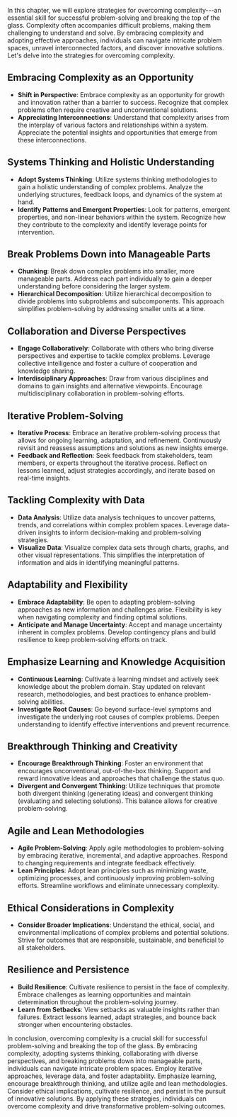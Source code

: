 
In this chapter, we will explore strategies for overcoming complexity---an essential skill for successful problem-solving and breaking the top of the glass. Complexity often accompanies difficult problems, making them challenging to understand and solve. By embracing complexity and adopting effective approaches, individuals can navigate intricate problem spaces, unravel interconnected factors, and discover innovative solutions. Let's delve into the strategies for overcoming complexity.

Embracing Complexity as an Opportunity
--------------------------------------

* **Shift in Perspective**: Embrace complexity as an opportunity for growth and innovation rather than a barrier to success. Recognize that complex problems often require creative and unconventional solutions.
* **Appreciating Interconnections**: Understand that complexity arises from the interplay of various factors and relationships within a system. Appreciate the potential insights and opportunities that emerge from these interconnections.

Systems Thinking and Holistic Understanding
-------------------------------------------

* **Adopt Systems Thinking**: Utilize systems thinking methodologies to gain a holistic understanding of complex problems. Analyze the underlying structures, feedback loops, and dynamics of the system at hand.
* **Identify Patterns and Emergent Properties**: Look for patterns, emergent properties, and non-linear behaviors within the system. Recognize how they contribute to the complexity and identify leverage points for intervention.

Break Problems Down into Manageable Parts
-----------------------------------------

* **Chunking**: Break down complex problems into smaller, more manageable parts. Address each part individually to gain a deeper understanding before considering the larger system.
* **Hierarchical Decomposition**: Utilize hierarchical decomposition to divide problems into subproblems and subcomponents. This approach simplifies problem-solving by addressing smaller units at a time.

Collaboration and Diverse Perspectives
--------------------------------------

* **Engage Collaboratively**: Collaborate with others who bring diverse perspectives and expertise to tackle complex problems. Leverage collective intelligence and foster a culture of cooperation and knowledge sharing.
* **Interdisciplinary Approaches**: Draw from various disciplines and domains to gain insights and alternative viewpoints. Encourage multidisciplinary collaboration in problem-solving efforts.

Iterative Problem-Solving
-------------------------

* **Iterative Process**: Embrace an iterative problem-solving process that allows for ongoing learning, adaptation, and refinement. Continuously revisit and reassess assumptions and solutions as new insights emerge.
* **Feedback and Reflection**: Seek feedback from stakeholders, team members, or experts throughout the iterative process. Reflect on lessons learned, adjust strategies accordingly, and iterate based on real-time insights.

Tackling Complexity with Data
-----------------------------

* **Data Analysis**: Utilize data analysis techniques to uncover patterns, trends, and correlations within complex problem spaces. Leverage data-driven insights to inform decision-making and problem-solving strategies.
* **Visualize Data**: Visualize complex data sets through charts, graphs, and other visual representations. This simplifies the interpretation of information and aids in identifying meaningful patterns.

Adaptability and Flexibility
----------------------------

* **Embrace Adaptability**: Be open to adapting problem-solving approaches as new information and challenges arise. Flexibility is key when navigating complexity and finding optimal solutions.
* **Anticipate and Manage Uncertainty**: Accept and manage uncertainty inherent in complex problems. Develop contingency plans and build resilience to keep problem-solving efforts on track.

Emphasize Learning and Knowledge Acquisition
--------------------------------------------

* **Continuous Learning**: Cultivate a learning mindset and actively seek knowledge about the problem domain. Stay updated on relevant research, methodologies, and best practices to enhance problem-solving abilities.
* **Investigate Root Causes**: Go beyond surface-level symptoms and investigate the underlying root causes of complex problems. Deepen understanding to identify effective interventions and prevent recurrence.

Breakthrough Thinking and Creativity
------------------------------------

* **Encourage Breakthrough Thinking**: Foster an environment that encourages unconventional, out-of-the-box thinking. Support and reward innovative ideas and approaches that challenge the status quo.
* **Divergent and Convergent Thinking**: Utilize techniques that promote both divergent thinking (generating ideas) and convergent thinking (evaluating and selecting solutions). This balance allows for creative problem-solving.

Agile and Lean Methodologies
----------------------------

* **Agile Problem-Solving**: Apply agile methodologies to problem-solving by embracing iterative, incremental, and adaptive approaches. Respond to changing requirements and integrate feedback effectively.
* **Lean Principles**: Adopt lean principles such as minimizing waste, optimizing processes, and continuously improving problem-solving efforts. Streamline workflows and eliminate unnecessary complexity.

Ethical Considerations in Complexity
------------------------------------

* **Consider Broader Implications**: Understand the ethical, social, and environmental implications of complex problems and potential solutions. Strive for outcomes that are responsible, sustainable, and beneficial to all stakeholders.

Resilience and Persistence
--------------------------

* **Build Resilience**: Cultivate resilience to persist in the face of complexity. Embrace challenges as learning opportunities and maintain determination throughout the problem-solving journey.
* **Learn from Setbacks**: View setbacks as valuable insights rather than failures. Extract lessons learned, adapt strategies, and bounce back stronger when encountering obstacles.

In conclusion, overcoming complexity is a crucial skill for successful problem-solving and breaking the top of the glass. By embracing complexity, adopting systems thinking, collaborating with diverse perspectives, and breaking problems down into manageable parts, individuals can navigate intricate problem spaces. Employ iterative approaches, leverage data, and foster adaptability. Emphasize learning, encourage breakthrough thinking, and utilize agile and lean methodologies. Consider ethical implications, cultivate resilience, and persist in the pursuit of innovative solutions. By applying these strategies, individuals can overcome complexity and drive transformative problem-solving outcomes.
